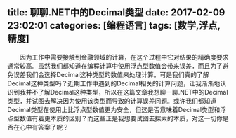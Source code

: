 title: 聊聊.NET中的Decimal类型
date: 2017-02-09 23:02:01
categories: [编程语言]
tags: [数学,浮点,精度]
---
&emsp;&emsp;因为工作中需要接触到金融领域的计算，在这个过程中它对结果的精确度要求通常较高。虽然我们都知道在编程计算中使用浮点型数值会带来误差，而且为了避免误差我们会选择Decimal这种类型的数值来处理计算。可是我们真的了解Decimal这种类型吗？近期工作中遇到的Decimal相关的计算问题，让我渐渐地认识到我并不了解Decimal这种类型，所以在这篇文章我想聊一聊.NET中的Decimal类型，并试图去解决因为使用该类型而导致的计算误差问题。或许我们都知道Decimal类型在使用上比浮点型数值更为安全，但这是否意味着Decimal类型和浮点型数值有着更本质的区别？而这些正是我想要试图去探索的本质，对这一切你是否在心中有答案了呢？

<!--more-->